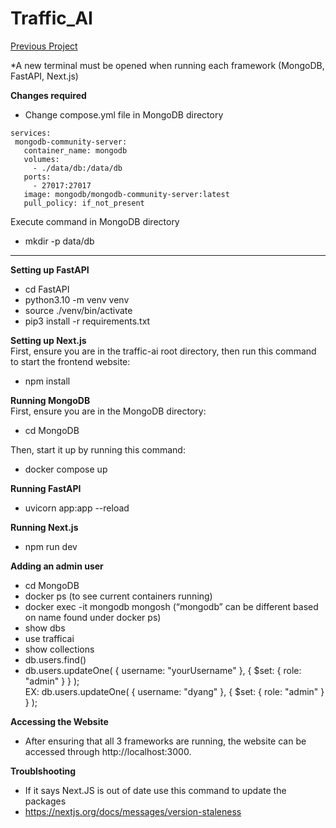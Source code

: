 # Traffic_AI
[Previous Project](https://vtechworks.lib.vt.edu/items/bd9772e1-81d0-48af-89fe-31c788c01ec5)

*A new terminal must be opened when running each framework (MongoDB, FastAPI, Next.js)

**Changes required**  
- Change compose.yml file in MongoDB directory  
```
services:
 mongodb-community-server:
   container_name: mongodb
   volumes:
     - ./data/db:/data/db
   ports:
     - 27017:27017
   image: mongodb/mongodb-community-server:latest
   pull_policy: if_not_present
```
Execute command in MongoDB directory  
- mkdir -p data/db

---

**Setting up FastAPI**  
- cd FastAPI
- python3.10 -m venv venv
- source ./venv/bin/activate
- pip3 install -r requirements.txt

**Setting up Next.js**  
First, ensure you are in the traffic-ai root directory, then run this command to start the
frontend website:
- npm install

**Running MongoDB**  
First, ensure you are in the MongoDB directory:  
- cd MongoDB   

Then, start it up by running this command:  
- docker compose up

**Running FastAPI**
- uvicorn app:app --reload

**Running Next.js**
- npm run dev

**Adding an admin user**
- cd MongoDB
- docker ps (to see current containers running)
- docker exec -it mongodb mongosh (“mongodb” can be different based on name found under docker ps)  
- show dbs
- use trafficai
- show collections
- db.users.find()
- db.users.updateOne( { username: "yourUsername" }, { $set: { role: "admin" } } );  
EX: db.users.updateOne( { username: "dyang" }, { $set: { role: "admin" } } );

**Accessing the Website** 
- After ensuring that all 3 frameworks are running, the website can be accessed through
http://localhost:3000.

**Troublshooting**
- If it says Next.JS is out of date use this command to update the packages
- https://nextjs.org/docs/messages/version-staleness
